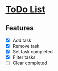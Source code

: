 # [ToDo List](https://wxg2m.csb.app/)

## Features

- [x] Add task
- [x] Remove task
- [x] Set task completed
- [x] Filter tasks
- [ ] Clear completed
